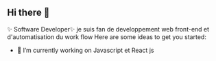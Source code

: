 ## Hi there 👋

✨ Software Developer✨ 
je suis fan de developpement web front-end et d'automatisation du work flow
Here are some ideas to get you started:

- 🔭 I’m currently working on Javascript et React js 




